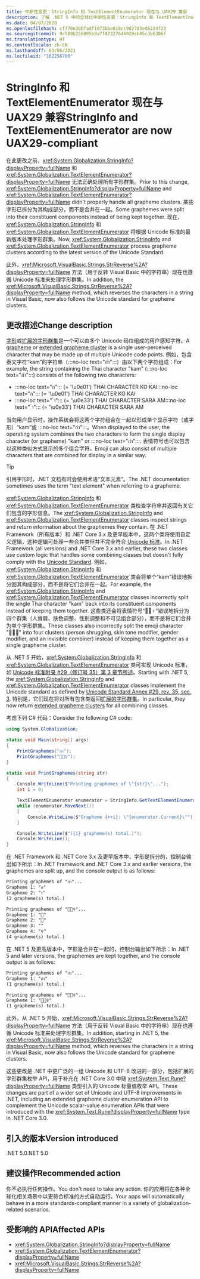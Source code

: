 ```yaml
---
title: 中断性变更：StringInfo 和 TextElementEnumerator 现在与 UAX29 兼容
description: 了解 .NET 5 中的全球化中断性变更：StringInfo 和 TextElementEnumerator 将根据最新版 Unicode 标准处理字形群集。
ms.date: 04/07/2020
ms.openlocfilehash: cf770e30bfadf1973bbe018cc9d2783ed6234723
ms.sourcegitcommit: 9c589b25b005b9a7f87327646020eb85c3b6306f
ms.translationtype: HT
ms.contentlocale: zh-CN
ms.lasthandoff: 03/06/2021
ms.locfileid: "102256700"
---
```

# <a name="stringinfo-and-textelementenumerator-are-now-uax29-compliant"></a><span data-ttu-id="07449-103">StringInfo 和 TextElementEnumerator 现在与 UAX29 兼容</span><span class="sxs-lookup"><span data-stu-id="07449-103">StringInfo and TextElementEnumerator are now UAX29-compliant</span></span>

<span data-ttu-id="07449-104">在此更改之前，<xref:System.Globalization.StringInfo?displayProperty=fullName> 和 <xref:System.Globalization.TextElementEnumerator?displayProperty=fullName> 无法正确处理所有字形群集。</span><span class="sxs-lookup"><span data-stu-id="07449-104">Prior to this change, <xref:System.Globalization.StringInfo?displayProperty=fullName> and <xref:System.Globalization.TextElementEnumerator?displayProperty=fullName> didn't properly handle all grapheme clusters.</span></span> <span data-ttu-id="07449-105">某些字形已拆分为其构成部分，而不是合并在一起。</span><span class="sxs-lookup"><span data-stu-id="07449-105">Some graphemes were split into their constituent components instead of being kept together.</span></span> <span data-ttu-id="07449-106">现在，<xref:System.Globalization.StringInfo> 和 <xref:System.Globalization.TextElementEnumerator> 将根据 Unicode 标准的最新版本处理字形群集。</span><span class="sxs-lookup"><span data-stu-id="07449-106">Now, <xref:System.Globalization.StringInfo> and <xref:System.Globalization.TextElementEnumerator> process grapheme clusters according to the latest version of the Unicode Standard.</span></span>

<span data-ttu-id="07449-107">此外，<xref:Microsoft.VisualBasic.Strings.StrReverse%2A?displayProperty=fullName> 方法（用于反转 Visual Basic 中的字符串）现在也遵循 Unicode 标准来处理字形群集。</span><span class="sxs-lookup"><span data-stu-id="07449-107">In addition, the <xref:Microsoft.VisualBasic.Strings.StrReverse%2A?displayProperty=fullName> method, which reverses the characters in a string in Visual Basic, now also follows the Unicode standard for grapheme clusters.</span></span>

## <a name="change-description"></a><span data-ttu-id="07449-108">更改描述</span><span class="sxs-lookup"><span data-stu-id="07449-108">Change description</span></span>

<span data-ttu-id="07449-109">[字形](https://www.unicode.org/glossary/#grapheme)或[扩展的字形群集](https://www.unicode.org/glossary/#extended_grapheme_cluster)是一个可以由多个 Unicode 码位组成的用户感知字符。</span><span class="sxs-lookup"><span data-stu-id="07449-109">A [grapheme](https://www.unicode.org/glossary/#grapheme) or [extended grapheme cluster](https://www.unicode.org/glossary/#extended_grapheme_cluster) is a single user-perceived character that may be made up of multiple Unicode code points.</span></span> <span data-ttu-id="07449-110">例如，包含泰文字符“kam”的字符串（:::no-loc text="กำ":::）由以下两个字符组成：</span><span class="sxs-lookup"><span data-stu-id="07449-110">For example, the string containing the Thai character "kam" (:::no-loc text="กำ":::) consists of the following two characters:</span></span>

- <span data-ttu-id="07449-111">:::no-loc text="ก"::: (= '\u0e01') THAI CHARACTER KO KAI</span><span class="sxs-lookup"><span data-stu-id="07449-111">:::no-loc text="ก"::: (= '\u0e01') THAI CHARACTER KO KAI</span></span>
- <span data-ttu-id="07449-112">:::no-loc text=" ำ"::: (= '\u0e33') THAI CHARACTER SARA AM</span><span class="sxs-lookup"><span data-stu-id="07449-112">:::no-loc text=" ำ"::: (= '\u0e33') THAI CHARACTER SARA AM</span></span>

<span data-ttu-id="07449-113">当向用户显示时，操作系统会将这两个字符组合在一起以形成单个显示字符（或字形）“kam”或 :::no-loc text="กำ":::。</span><span class="sxs-lookup"><span data-stu-id="07449-113">When displayed to the user, the operating system combines the two characters to form the single display character (or grapheme) "kam" or :::no-loc text="กำ":::.</span></span> <span data-ttu-id="07449-114">表情符号也可以包含以这种类似方式显示的多个组合字符。</span><span class="sxs-lookup"><span data-stu-id="07449-114">Emoji can also consist of multiple characters that are combined for display in a similar way.</span></span>

> [!TIP]
> <span data-ttu-id="07449-115">引用字形时，.NET 文档有时会使用术语“文本元素”。</span><span class="sxs-lookup"><span data-stu-id="07449-115">The .NET documentation sometimes uses the term "text element" when referring to a grapheme.</span></span>

<span data-ttu-id="07449-116"><xref:System.Globalization.StringInfo> 和 <xref:System.Globalization.TextElementEnumerator> 类检查字符串并返回有关它们包含的字形信息。</span><span class="sxs-lookup"><span data-stu-id="07449-116">The <xref:System.Globalization.StringInfo> and <xref:System.Globalization.TextElementEnumerator> classes inspect strings and return information about the graphemes they contain.</span></span> <span data-ttu-id="07449-117">在 .NET Framework（所有版本）和 .NET Core 3.x 及更早版本中，这两个类将使用自定义逻辑，这种逻辑可处理一些合并类但并不完全符合 [Unicode 标准](https://www.unicode.org/reports/tr29/tr29-35.html#Grapheme_Cluster_Boundaries)。</span><span class="sxs-lookup"><span data-stu-id="07449-117">In .NET Framework (all versions) and .NET Core 3.x and earlier, these two classes use custom logic that handles some combining classes but doesn't fully comply with the [Unicode Standard](https://www.unicode.org/reports/tr29/tr29-35.html#Grapheme_Cluster_Boundaries).</span></span> <span data-ttu-id="07449-118">例如，<xref:System.Globalization.StringInfo> 和 <xref:System.Globalization.TextElementEnumerator> 类会将单个“kam”错误地拆分回其构成部分，而不是将它们合并在一起。</span><span class="sxs-lookup"><span data-stu-id="07449-118">For example, the <xref:System.Globalization.StringInfo> and <xref:System.Globalization.TextElementEnumerator> classes incorrectly split the single Thai character "kam" back into its constituent components instead of keeping them together.</span></span> <span data-ttu-id="07449-119">这些类还会将表情符号“🤷🏽♀️”错误地拆分为四个群集（人耸肩、肤色调整、性别调整和不可见组合部分），而不是将它们合并为单个字形群集。</span><span class="sxs-lookup"><span data-stu-id="07449-119">These classes also incorrectly split the emoji character "🤷🏽‍♀️" into four clusters (person shrugging, skin tone modifier, gender modifier, and an invisible combiner) instead of keeping them together as a single grapheme cluster.</span></span>

<span data-ttu-id="07449-120">从 .NET 5 开始，<xref:System.Globalization.StringInfo> 和 <xref:System.Globalization.TextElementEnumerator> 类可实现 Unicode 标准，如 [Unicode 标准附录 \#29（修订号 35）第 3 章节所述](https://www.unicode.org/reports/tr29/tr29-35.html)。</span><span class="sxs-lookup"><span data-stu-id="07449-120">Starting with .NET 5, the <xref:System.Globalization.StringInfo> and <xref:System.Globalization.TextElementEnumerator> classes implement the Unicode standard as defined by [Unicode Standard Annex \#29, rev. 35, sec. 3](https://www.unicode.org/reports/tr29/tr29-35.html).</span></span> <span data-ttu-id="07449-121">特别是，它们现在将对所有包含类返回[扩展的字形群集](https://www.unicode.org/glossary/#extended_grapheme_cluster)。</span><span class="sxs-lookup"><span data-stu-id="07449-121">In particular, they now return [extended grapheme clusters](https://www.unicode.org/glossary/#extended_grapheme_cluster) for all combining classes.</span></span>

<span data-ttu-id="07449-122">考虑下列 C# 代码：</span><span class="sxs-lookup"><span data-stu-id="07449-122">Consider the following C# code:</span></span>

```csharp
using System.Globalization;

static void Main(string[] args)
{
    PrintGraphemes("กำ");
    PrintGraphemes("🤷🏽‍♀️");
}

static void PrintGraphemes(string str)
{
    Console.WriteLine($"Printing graphemes of \"{str}\"...");
    int i = 0;

    TextElementEnumerator enumerator = StringInfo.GetTextElementEnumerator(str);
    while (enumerator.MoveNext())
    {
        Console.WriteLine($"Grapheme {++i}: \"{enumerator.Current}\"");
    }

    Console.WriteLine($"({i} grapheme(s) total.)");
    Console.WriteLine();
}
```

<span data-ttu-id="07449-123">在 .NET Framework 和 .NET Core 3.x 及更早版本中，字形是拆分的，控制台输出如下所示：</span><span class="sxs-lookup"><span data-stu-id="07449-123">In .NET Framework and .NET Core 3.x and earlier versions, the graphemes are split up, and the console output is as follows:</span></span>

```txt
Printing graphemes of "กำ"...
Grapheme 1: "ก"
Grapheme 2: "ำ"
(2 grapheme(s) total.)

Printing graphemes of "🤷🏽‍♀️"...
Grapheme 1: "🤷"
Grapheme 2: "🏽"
Grapheme 3: "‍"
Grapheme 4: "♀️"
(4 grapheme(s) total.)
```

<span data-ttu-id="07449-124">在 .NET 5 及更高版本中，字形是合并在一起的，控制台输出如下所示：</span><span class="sxs-lookup"><span data-stu-id="07449-124">In .NET 5 and later versions, the graphemes are kept together, and the console output is as follows:</span></span>

```txt
Printing graphemes of "กำ"...
Grapheme 1: "กำ"
(1 grapheme(s) total.)

Printing graphemes of "🤷🏽‍♀️"...
Grapheme 1: "🤷🏽‍♀️"
(1 grapheme(s) total.)
```

<span data-ttu-id="07449-125">此外，从 .NET 5 开始，<xref:Microsoft.VisualBasic.Strings.StrReverse%2A?displayProperty=fullName> 方法（用于反转 Visual Basic 中的字符串）现在也遵循 Unicode 标准来处理字形群集。</span><span class="sxs-lookup"><span data-stu-id="07449-125">In addition, starting in .NET 5, the <xref:Microsoft.VisualBasic.Strings.StrReverse%2A?displayProperty=fullName> method, which reverses the characters in a string in Visual Basic, now also follows the Unicode standard for grapheme clusters.</span></span>

<span data-ttu-id="07449-126">这些更改是 .NET 中更广泛的一组 Unicode 和 UTF-8 改进的一部分，包括扩展的字形群集枚举 API，用于补充在 .NET Core 3.0 中随 <xref:System.Text.Rune?displayProperty=fullName> 类型引入的 Unicode 标量值枚举 API。</span><span class="sxs-lookup"><span data-stu-id="07449-126">These changes are part of a wider set of Unicode and UTF-8 improvements in .NET, including an extended grapheme cluster enumeration API to complement the Unicode scalar-value enumeration APIs that were introduced with the <xref:System.Text.Rune?displayProperty=fullName> type in .NET Core 3.0.</span></span>

## <a name="version-introduced"></a><span data-ttu-id="07449-127">引入的版本</span><span class="sxs-lookup"><span data-stu-id="07449-127">Version introduced</span></span>

<span data-ttu-id="07449-128">.NET 5.0</span><span class="sxs-lookup"><span data-stu-id="07449-128">.NET 5.0</span></span>

## <a name="recommended-action"></a><span data-ttu-id="07449-129">建议操作</span><span class="sxs-lookup"><span data-stu-id="07449-129">Recommended action</span></span>

<span data-ttu-id="07449-130">你不必执行任何操作。</span><span class="sxs-lookup"><span data-stu-id="07449-130">You don't need to take any action.</span></span> <span data-ttu-id="07449-131">你的应用将在各种全球化相关场景中以更符合标准的方式自动运行。</span><span class="sxs-lookup"><span data-stu-id="07449-131">Your apps will automatically behave in a more standards-compliant manner in a variety of globalization-related scenarios.</span></span>

## <a name="affected-apis"></a><span data-ttu-id="07449-132">受影响的 API</span><span class="sxs-lookup"><span data-stu-id="07449-132">Affected APIs</span></span>

- <xref:System.Globalization.StringInfo?displayProperty=fullName>
- <xref:System.Globalization.TextElementEnumerator?displayProperty=fullName>
- <xref:Microsoft.VisualBasic.Strings.StrReverse%2A?displayProperty=fullName>

<!--

### Affected APIs

- `T:System.Globalization.StringInfo`
- `T:System.Globalization.TextElementEnumerator`
- `Overload:Microsoft.VisualBasic.Strings.StrReverse`

### Category

Globalization

-->
